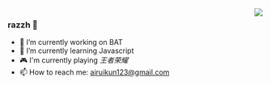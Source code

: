
<img align="right" src="https://github-readme-stats.vercel.app/api?username=rzhAvenir&show_icons=true&icon_color=CE1D2D&text_color=718096&bg_color=ffffff&hide_title=true" />

### razzh 👋

- 🔭 I’m currently working on BAT
- 🌱 I’m currently learning Javascript
- 🎮 I'm currently playing *王者荣耀*
- 📫 How to reach me: airuikun123@gmail.com
